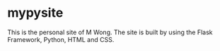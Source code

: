 # mypysite
This is the personal site of M Wong. The site is built by using the Flask Framework, Python, HTML and CSS.

